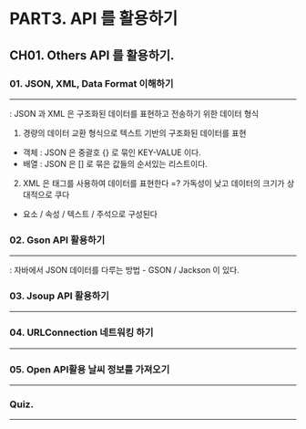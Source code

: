 # PART3. API 를 활용하기
## CH01. Others API 를 활용하기.
### 01. JSON, XML, Data Format 이해하기
---
: JSON 과 XML 은 구조화된 데이터를 표현하고 전송하기 위한 데이터 형식
1. 경량의 데이터 교환 형식으로 텍스트 기반의 구조화된 데이터를 표현
- 객체 : JSON 은 중괄호 {} 로 묶인 KEY-VALUE 이다.
- 배열 : JSON 은 [] 로 묶은 값들의 순서있는 리스트이다.

2. XML 은 태그를 사용하여 데이터를 표현한다 =? 가독성이 낮고 데이터의 크기가 상대적으로 쿠다
- 요소 / 속성 / 텍스트 / 주석으로 구성된다
  
### 02. Gson API 활용하기
---
: 자바에서 JSON 데이터를 다루는 방법 - GSON / Jackson 이 있다.


### 03. Jsoup API 활용하기
---


### 04. URLConnection 네트워킹 하기
---

### 05. Open API활용 날씨 정보를 가져오기
---


### Quiz.
---
